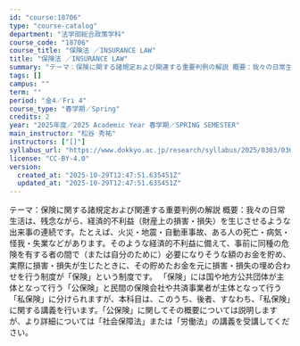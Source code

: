 ```yaml
---
id: "course:18706"
type: "course-catalog"
department: "法学部総合政策学科"
course_code: "18706"
course_title: "保険法 ／INSURANCE LAW"
title: "保険法 ／INSURANCE LAW"
summary: "テーマ：保険に関する諸規定および関連する重要判例の解説 概要：我々の日常生活は、残念ながら、経済的不利益（財産上の損害・損失）を生じさせるような出来事の連続です。たとえば、火災・地震・自動車事故、ある人の死亡・病気・怪我・失業などがあります…"
tags: []
campus: ""
term: ""
period: "金4／Fri 4"
course_type: "春学期／Spring"
credits: 2
year: "2025年度／2025 Academic Year 春学期／SPRING SEMESTER"
main_instructor: "松谷 秀祐"
instructors: ["[]"]
syllabus_url: "https://www.dokkyo.ac.jp/research/syllabus/2025/0303/0303_18706_ja_JP.html"
license: "CC-BY-4.0"
version:
  created_at: "2025-10-29T12:47:51.635451Z"
  updated_at: "2025-10-29T12:47:51.635451Z"
---
```

テーマ：保険に関する諸規定および関連する重要判例の解説 概要：我々の日常生活は、残念ながら、経済的不利益（財産上の損害・損失）を生じさせるような出来事の連続です。たとえば、火災・地震・自動車事故、ある人の死亡・病気・怪我・失業などがあります。そのような経済的不利益に備えて、事前に同種の危険を有する者の間で（または自分のために）必要になりそうな額のお金を貯め、実際に損害・損失が生じたときに、その貯めたお金を元に損害・損失の埋め合わせを行う制度が「保険」という制度です。 「保険」には国や地方公共団体が主体となって行う「公保険」と民間の保険会社や共済事業者が主体となって行う「私保険」に分けられますが、本科目は、このうち、後者、すなわち、「私保険」に関する講義を行います。「公保険」に関してその概要については説明しますが、より詳細については「社会保障法」または「労働法」の講義を受講してください。
